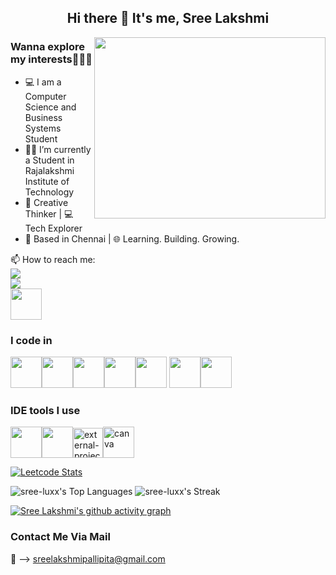 <center><h2> Hi there 👋 It's me, Sree Lakshmi</h2></center>

<img align="right" width="370" height="290" src="https://media0.giphy.com/media/v1.Y2lkPTc5MGI3NjExbWliZ3U4cjBsYjYzMWUzOGdiODNvMzVpY2s2czAxbXEzbG5jaHFhOSZlcD12MV9pbnRlcm5hbF9naWZfYnlfaWQmY3Q9Zw/8bE0EERrvXkq5S9BCa/giphy.gif">

 ### Wanna explore my interests🏃‍♀️‍➡️
 
- 💻 I am a Computer Science and Business Systems Student
- 👩‍🎓 I’m currently a Student in Rajalakshmi Institute of Technology
- 🎨 Creative Thinker | 💻 Tech Explorer  
- 📍 Based in Chennai | 🌐 Learning. Building. Growing.
  
📫 How to reach me:
  <br/>[<img src="https://img.shields.io/badge/LinkedIn-0077B5?style=for-the-badge&logo=linkedin&logoColor=white" />](https://www.linkedin.com/in/sree-luxxsh/)<br/> [<img src="https://img.shields.io/badge/instagram-d62976?style=for-the-badge&logo=instagram&logoColor=white" />](https://www.instagram.com/sree_luxxsh/)<br/>[<img height="50" width="50" src="https://img.shields.io/badge/Quora-%23B92B27.svg?&style=for-the-badge&logo=Quora&logoColor=white"/>](https://www.quora.com/profile/Sree-2049)

 ### I code in
 
<img height="50" width="50" src="https://img.icons8.com/color/48/000000/python.png" /><img height="50" width="50" src="https://img.icons8.com/color/48/000000/java-coffee-cup-logo.png" /><img height="50" width="50" src="https://img.icons8.com/color/48/000000/html-5.png" /><img height="50" width="50" src="https://img.icons8.com/color/48/000000/react-native.png"/><img height="50" width="50" src="https://img.icons8.com/color/48/000000/css3.png" /> <img height="50" width="50" src="https://img.icons8.com/color/48/000000/javascript.png"/><img height="50" width="50" src="https://img.icons8.com/color/48/000000/mongodb.png"/>

### IDE tools I use

<img height="50" width="50" src="https://img.icons8.com/color/48/000000/visual-studio-code-2019.png"/><img height="50" src="https://img.icons8.com/officel/480/null/java-eclipse.png"/><img width="48" height="48" src="https://img.icons8.com/external-tal-revivo-shadow-tal-revivo/48/external-project-jupyter-a-nonprofit-organization-created-to-open-source-software-logo-shadow-tal-revivo.png" alt="external-project-jupyter-a-nonprofit-organization-created-to-open-source-software-logo-shadow-tal-revivo"/><img width="50" height="50" src="https://img.icons8.com/fluency/50/canva.png" alt="canva"/>

[![Leetcode Stats](https://leetcard.jacoblin.cool/Sreelakshmi10?theme=dark&font=Rokkitt)](https://leetcode.com/u/Sreelakshmi10/)

![sree-luxx's Top Languages](https://github-readme-stats.vercel.app/api/top-langs/?username=sree-luxx&theme=outrun&show_icons=true&hide_border=false&layout=compact)
![sree-luxx's Streak](https://github-readme-streak-stats.herokuapp.com/?user=sree-luxx&theme=outrun&hide_border=false)

[![Sree Lakshmi's github activity graph](https://github-readme-activity-graph.vercel.app/graph?username=sree-luxx&bg_color=0d0d0d&color=f3f1f3&line=4c9e65&point=f1eaea&area=true&hide_border=true)](https://github.com/ashutosh00710/github-readme-activity-graph)

### Contact Me Via Mail
💌 --> sreelakshmipallipita@gmail.com
